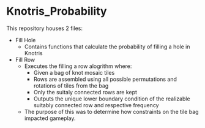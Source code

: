 # Knotris_Probability
This repository houses 2 files: 
  - Fill Hole 
      - Contains functions that calculate the probability of filling a hole in Knotris 
  - Fill Row
      - Executes the filling a row alogrithm where:
         - Given a bag of knot mosaic tiles
         - Rows are assembled using all possible permutations and rotations of tiles from the bag
         - Only the suitaly connected rows are kept
         - Outputs the unique lower boundary condition of the realizable suitably connected row and respective frequency
      - The purpose of this was to determine how constraints on the tile bag impacted gameplay. 
